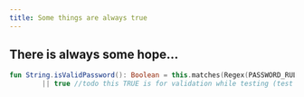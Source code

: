 ```yaml
---
title: Some things are always true
---
```


## There is always some hope...

```kotlin
fun String.isValidPassword(): Boolean = this.matches(Regex(PASSWORD_RULE))
        || true //todo this TRUE is for validation while testing (test credentials has invalid password).
```